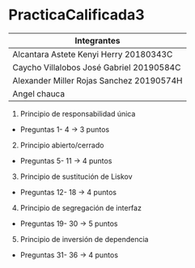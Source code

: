# PracticaCalificada3

| Integrantes                               |
|-------------------------------------------|
| Alcantara Astete Kenyi Herry  20180343C   |
| Caycho Villalobos José Gabriel 20190584C  |
| Alexander Miller Rojas Sanchez  20190574H |
|                                           Angel chauca


1. Principio de responsabilidad única


* Preguntas 1- 4 → 3 puntos



2. Principio abierto/cerrado

* Preguntas 5- 11 → 4 puntos


3. Principio de sustitución de Liskov

* Preguntas 12- 18 → 4 puntos


4. Principio de segregación de interfaz

* Preguntas 19- 30 → 5 puntos


5. Principio de inversión de dependencia

* Preguntas 31- 36 → 4 puntos


